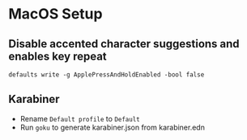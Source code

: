 # MacOS Setup


## Disable accented character suggestions and enables key repeat

```
defaults write -g ApplePressAndHoldEnabled -bool false
```

## Karabiner

* Rename `Default profile` to `Default`
* Run `goku` to generate karabiner.json from karabiner.edn
